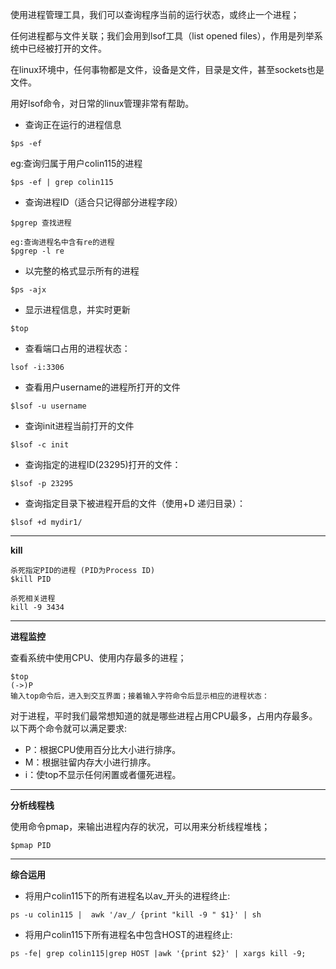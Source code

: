 
使用进程管理工具，我们可以查询程序当前的运行状态，或终止一个进程；

任何进程都与文件关联；我们会用到lsof工具（list opened files），作用是列举系统中已经被打开的文件。

在linux环境中，任何事物都是文件，设备是文件，目录是文件，甚至sockets也是文件。

用好lsof命令，对日常的linux管理非常有帮助。

- 查询正在运行的进程信息

```
$ps -ef
```

eg:查询归属于用户colin115的进程

```
$ps -ef | grep colin115
```


- 查询进程ID（适合只记得部分进程字段）

```
$pgrep 查找进程
```

```
eg:查询进程名中含有re的进程
$pgrep -l re
```

- 以完整的格式显示所有的进程

```
$ps -ajx
```

- 显示进程信息，并实时更新

```
$top
```

- 查看端口占用的进程状态：

```
lsof -i:3306
```

- 查看用户username的进程所打开的文件

```
$lsof -u username
```

- 查询init进程当前打开的文件

```
$lsof -c init
```

- 查询指定的进程ID(23295)打开的文件：

```
$lsof -p 23295
```

- 查询指定目录下被进程开启的文件（使用+D 递归目录）：

```
$lsof +d mydir1/
```

--------------------
**kill**

```
杀死指定PID的进程 (PID为Process ID)
$kill PID
```

```
杀死相关进程
kill -9 3434
```

--------------------

**进程监控**

查看系统中使用CPU、使用内存最多的进程；

```
$top
(->)P
输入top命令后，进入到交互界面；接着输入字符命令后显示相应的进程状态：
```

对于进程，平时我们最常想知道的就是哪些进程占用CPU最多，占用内存最多。以下两个命令就可以满足要求:

- P：根据CPU使用百分比大小进行排序。
- M：根据驻留内存大小进行排序。
- i：使top不显示任何闲置或者僵死进程。



--------------------

**分析线程栈**

使用命令pmap，来输出进程内存的状况，可以用来分析线程堆栈；

```
$pmap PID
```

-------------------
**综合运用**

- 将用户colin115下的所有进程名以av_开头的进程终止:

```
ps -u colin115 |  awk '/av_/ {print "kill -9 " $1}' | sh
```
- 将用户colin115下所有进程名中包含HOST的进程终止:

```
ps -fe| grep colin115|grep HOST |awk '{print $2}' | xargs kill -9;
```
